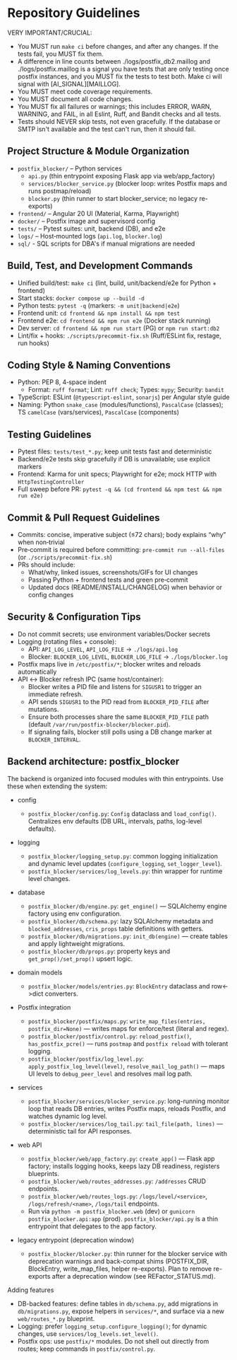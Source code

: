 # Repository Guidelines

VERY IMPORTANT/CRUCIAL:
  - You MUST run `make ci` before changes, and after any changes. If the tests fail, you MUST fix them.
  - A difference in line counts between ./logs/postfix_db2.maillog and ./logs/postfix.maillog is a signal you have tests that are only testing once postfix instances, and you MUST fix the tests to test both. Make ci will signal with [AI_SIGNAL][MAILLOG].  
  - You MUST meet code coverage requirements.
  - You MUST document all code changes.
  - You MUST fix all failures or warnings; this includes ERROR, WARN, WARNING, and FAIL, in all Eslint, Ruff, and Bandit checks and all tests.
  - Tests should NEVER skip tests, not even gracefully.  If the database or SMTP isn't available and the test can't run, then it should fail.

## Project Structure & Module Organization
- `postfix_blocker/` – Python services
  - `api.py` (thin entrypoint exposing Flask app via web/app_factory)
  - `services/blocker_service.py` (blocker loop: writes Postfix maps and runs postmap/reload)
  - `blocker.py` (thin runner to start blocker_service; no legacy re-exports)
- `frontend/` – Angular 20 UI (Material, Karma, Playwright)
- `docker/` – Postfix image and supervisord config
- `tests/` – Pytest suites: unit, backend (DB), and e2e
- `logs/` – Host‑mounted logs (`api.log`, `blocker.log`)
- `sql/` - SQL scripts for DBA's if manual migrations are needed

## Build, Test, and Development Commands
- Unified build/test: `make ci` (lint, build, unit/backend/e2e for Python + frontend)
- Start stacks: `docker compose up --build -d`
- Python tests: `pytest -q` (markers: `-m unit|backend|e2e`)
- Frontend unit: `cd frontend && npm install && npm test`
- Frontend e2e: `cd frontend && npm run e2e` (Docker stack running)
- Dev server: `cd frontend && npm run start` (PG) or `npm run start:db2`
- Lint/fix + hooks: `./scripts/precommit-fix.sh` (Ruff/ESLint fix, restage, run hooks)

## Coding Style & Naming Conventions
- Python: PEP 8, 4‑space indent
  - Format: `ruff format`; Lint: `ruff check`; Types: `mypy`; Security: `bandit`
- TypeScript: ESLint (`@typescript-eslint`, `sonarjs`) per Angular style guide
- Naming: Python `snake_case` (modules/functions), `PascalCase` (classes); TS `camelCase` (vars/services), `PascalCase` (components)

## Testing Guidelines
- Pytest files: `tests/test_*.py`; keep unit tests fast and deterministic
- Backend/e2e tests skip gracefully if DB is unavailable; use explicit markers
- Frontend: Karma for unit specs; Playwright for e2e; mock HTTP with `HttpTestingController`
- Full sweep before PR: `pytest -q && (cd frontend && npm test && npm run e2e)`

## Commit & Pull Request Guidelines
- Commits: concise, imperative subject (≤72 chars); body explains “why” when non‑trivial
- Pre‑commit is required before committing: `pre-commit run --all-files` (or `./scripts/precommit-fix.sh`)
- PRs should include:
  - What/why, linked issues, screenshots/GIFs for UI changes
  - Passing Python + frontend tests and green pre‑commit
  - Updated docs (README/INSTALL/CHANGELOG) when behavior or config changes

## Security & Configuration Tips
- Do not commit secrets; use environment variables/Docker secrets
- Logging (rotating files + console):
  - API: `API_LOG_LEVEL`, `API_LOG_FILE` → `./logs/api.log`
  - Blocker: `BLOCKER_LOG_LEVEL`, `BLOCKER_LOG_FILE` → `./logs/blocker.log`
- Postfix maps live in `/etc/postfix/*`; blocker writes and reloads automatically
- API ↔ Blocker refresh IPC (same host/container):
  - Blocker writes a PID file and listens for `SIGUSR1` to trigger an immediate refresh.
  - API sends `SIGUSR1` to the PID read from `BLOCKER_PID_FILE` after mutations.
  - Ensure both processes share the same `BLOCKER_PID_FILE` path (default `/var/run/postfix-blocker/blocker.pid`).
  - If signaling fails, blocker still polls using a DB change marker at `BLOCKER_INTERVAL`.



## Backend architecture: postfix_blocker

The backend is organized into focused modules with thin entrypoints. Use these when extending the system:

- config
  - `postfix_blocker/config.py`: `Config` dataclass and `load_config()`. Centralizes env defaults (DB URL, intervals, paths, log-level defaults).

- logging
  - `postfix_blocker/logging_setup.py`: common logging initialization and dynamic level updates (`configure_logging`, `set_logger_level`).
  - `postfix_blocker/services/log_levels.py`: thin wrapper for runtime level changes.

- database
  - `postfix_blocker/db/engine.py`: `get_engine()` — SQLAlchemy engine factory using env configuration.
  - `postfix_blocker/db/schema.py`: lazy SQLAlchemy metadata and `blocked_addresses`, `cris_props` table definitions with getters.
  - `postfix_blocker/db/migrations.py`: `init_db(engine)` — create tables and apply lightweight migrations.
  - `postfix_blocker/db/props.py`: property keys and `get_prop()/set_prop()` upsert logic.

- domain models
  - `postfix_blocker/models/entries.py`: `BlockEntry` dataclass and row<->dict converters.

- Postfix integration
  - `postfix_blocker/postfix/maps.py`: `write_map_files(entries, postfix_dir=None)` — writes maps for enforce/test (literal and regex).
  - `postfix_blocker/postfix/control.py`: `reload_postfix()`, `has_postfix_pcre()` — runs `postmap` and `postfix reload` with tolerant logging.
  - `postfix_blocker/postfix/log_level.py`: `apply_postfix_log_level(level)`, `resolve_mail_log_path()` — maps UI levels to `debug_peer_level` and resolves mail log path.

- services
  - `postfix_blocker/services/blocker_service.py`: long-running monitor loop that reads DB entries, writes Postfix maps, reloads Postfix, and watches dynamic log level.
  - `postfix_blocker/services/log_tail.py`: `tail_file(path, lines)` — deterministic tail for API responses.

- web API
  - `postfix_blocker/web/app_factory.py`: `create_app()` — Flask app factory; installs logging hooks, keeps lazy DB readiness, registers blueprints.
  - `postfix_blocker/web/routes_addresses.py`: `/addresses` CRUD endpoints.
  - `postfix_blocker/web/routes_logs.py`: `/logs/level/<service>`, `/logs/refresh/<name>`, `/logs/tail` endpoints.
  - Run via `python -m postfix_blocker.web` (dev) or `gunicorn postfix_blocker.api:app` (prod). `postfix_blocker/api.py` is a thin entrypoint that delegates to the app factory.

- legacy entrypoint (deprecation window)
  - `postfix_blocker/blocker.py`: thin runner for the blocker service with deprecation warnings and back-compat shims (POSTFIX_DIR, BlockEntry, write_map_files, helper re-exports). Plan to remove re-exports after a deprecation window (see REFactor_STATUS.md).

Adding features
- DB-backed features: define tables in `db/schema.py`, add migrations in `db/migrations.py`, expose helpers in `services/*`, and surface via a new `web/routes_*.py` blueprint.
- Logging: prefer `logging_setup.configure_logging()`; for dynamic changes, use `services/log_levels.set_level()`.
- Postfix ops: use `postfix/*` modules. Do not shell out directly from routes; keep commands in `postfix/control.py`.
